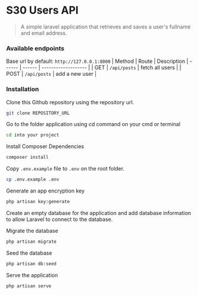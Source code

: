 # S30 Users API
> A simple laravel application that retrieves and saves a user's fullname and email address.

### Available endpoints
Base url by default: `http://127.0.0.1:8000`
| Method | Route  |  Description 
| ------ | ------ | ------------------- |
| GET  | `/api/posts` | fetch all users |
| POST | `/api/posts` | add a new user  |


### Installation
Clone this Github repository using the repository url.
```sh
git clone REPOSITORY_URL
```

Go to the folder application using cd command on your cmd or terminal
```sh
cd into your project
```

Install Composer Dependencies
```sh
composer install
```

Copy `.env.example` file to `.env` on the root folder. 
```sh
cp .env.example .env
```

Generate an app encryption key
```sh
php artisan key:generate
```

Create an empty database for the application and add database information to allow Laravel to connect to the database. 

Migrate the database
```sh
php artisan migrate
```

Seed the database
```sh
php artisan db:seed
```

Serve the application
```sh
php artisan serve
```
